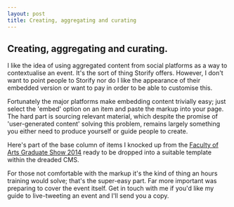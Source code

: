 ```yaml
---
layout: post
title: Creating, aggregating and curating
---
```


## Creating, aggregating and curating.

I like the idea of using aggregated content from social platforms as a way to contextualise an event. It's the sort of thing Storify offers. However, I don't want to point people to Storify nor do I like the appearance of their embedded version or want to pay in order to be able to customise this. 

Fortunately the major platforms make embedding content trivially easy; just select the 'embed' option on an item and paste the markup into your page.  The hard part is sourcing relevant material, which despite the promise of 'user-generated content' solving this problem, remains largely something you either need to produce yourself or guide people to create.

Here's part of the base column of items I knocked up from the [Faculty of Arts Graduate Show 2014](http://markhigginson.co.uk/pages/gradshow14_test.html) ready to be dropped into a suitable template within the dreaded CMS.

For those not comfortable with the markup it's the kind of thing an hours training would solve; that's the super-easy part. Far more important was preparing to cover the event itself. Get in touch with me if you'd like my guide to live-tweeting an event and I'll send you a copy.